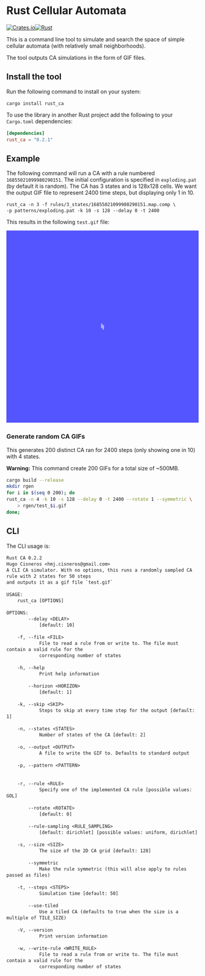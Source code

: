 # Rust Cellular Automata
[![Crates.io](https://img.shields.io/crates/v/rust_ca)](https://crates.io/crates/rust_ca)[![Rust](https://github.com/hugcis/rust_ca/actions/workflows/rust.yml/badge.svg)](https://github.com/hugcis/rust_ca/actions/workflows/rust.yml)

This is a command line tool to simulate and search the space of simple cellular
automata (with relatively small neighborhoods).

The tool outputs CA simulations in the form of GIF files.

## Install the tool 

Run the following command to install on your system:
```
cargo install rust_ca
```

To use the library in another Rust project add the following to your `Cargo.toml` dependencies:
```toml
[dependencies]
rust_ca = "0.2.1"
```

## Example

The following command will run a CA with a rule numbered `16855021099980290151`.
The initial configuration is specified  in `exploding.pat` (by default it is
random). The CA has 3 states and is 128x128 cells. We want the output GIF file to
represent 2400 time steps, but displaying only 1 in 10.
```
rust_ca -n 3 -f rules/3_states/16855021099980290151.map.comp \
-p patterns/exploding.pat -k 10 -s 128 --delay 0 -t 2400 
```
This results in the following `test.gif` file: 

![Example CA GIF](assets/test.gif)

### Generate random CA GIFs

This generates 200 distinct CA ran for 2400 steps (only showing one in 10) with
4 states.

**Warning:** This command create 200 GIFs for a total size of ~500MB.
``` sh
cargo build --release
mkdir rgen
for i in $(seq 0 200); do
rust_ca -n 4 -k 10 -s 128 --delay 0 -t 2400 --rotate 1 --symmetric \
    > rgen/test_$i.gif
done;

```


## CLI
The CLI usage is: 
```
Rust CA 0.2.2
Hugo Cisneros <hmj.cisneros@gmail.com>
A CLI CA simulator. With no options, this runs a randomly sampled CA rule with 2 states for 50 steps
and outputs it as a gif file `test.gif`

USAGE:
    rust_ca [OPTIONS]

OPTIONS:
        --delay <DELAY>
            [default: 10]

    -f, --file <FILE>
            File to read a rule from or write to. The file must contain a valid rule for the
            corresponding number of states

    -h, --help
            Print help information

        --horizon <HORIZON>
            [default: 1]

    -k, --skip <SKIP>
            Steps to skip at every time step for the output [default: 1]

    -n, --states <STATES>
            Number of states of the CA [default: 2]

    -o, --output <OUTPUT>
            A file to write the GIF to. Defaults to standard output

    -p, --pattern <PATTERN>


    -r, --rule <RULE>
            Specify one of the implemented CA rule [possible values: GOL]

        --rotate <ROTATE>
            [default: 0]

        --rule-sampling <RULE_SAMPLING>
            [default: dirichlet] [possible values: uniform, dirichlet]

    -s, --size <SIZE>
            The size of the 2D CA grid [default: 128]

        --symmetric
            Make the rule symmetric (this will also apply to rules passed as files)

    -t, --steps <STEPS>
            Simulation time [default: 50]

        --use-tiled
            Use a tiled CA (defaults to true when the size is a multiple of TILE_SIZE)

    -V, --version
            Print version information

    -w, --write-rule <WRITE_RULE>
            File to read a rule from or write to. The file must contain a valid rule for the
            corresponding number of states
```
